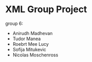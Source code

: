# XML Group Project
group 6:
- Anirudh Madhevan
- Tudor Manea
- Roebrt Mee Lucy
- Sofija Mitukevic
- Nicolas Moschenross
